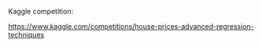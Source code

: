 Kaggle competition:

https://www.kaggle.com/competitions/house-prices-advanced-regression-techniques
